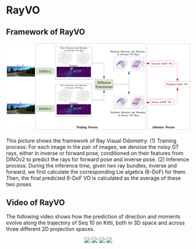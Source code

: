 # RayVO

## Framework of RayVO

<!-- ![Alt text](visualization/framework_rayvo.png)
<img src="https://raw.githubusercontent.com/fanqixucs/RayVO/main/visualization/framework_rayvo.png" width="500">  -->

<div align="center">
  <img src="https://raw.githubusercontent.com/fanqixucs/RayVO/main/visualization/framework_rayvo.png" width="600">
</div>

This picture shows the framework of Ray Visual Odometry: (1) Training process: For each image in the pair of images, we denoise the noisy GT rays, either in inverse or forward pose, conditioned on their features from DINOv2 to predict the rays for forward pose and inverse pose. (2) Inference process: During the inference time, given two ray bundles, inverse and forward, we first calculate the corresponding Lie algebra (6-DoF) for them. Then, the final predicted 6-DoF VO is calculated as the average of these two poses.


## Video of RayVO
The following video shows how the prediction of direction and moments evolve along the trajectory of Seq 10 on Kitti, both in 3D space and across three different 2D projection spaces.

<div align="center">
  <img src="https://raw.githubusercontent.com/fanqixucs/RayVO/main/visualization/animation_with_directions_and_moments_XYZ.gif" width="600" />
  <img src="https://raw.githubusercontent.com/fanqixucs/RayVO/main/visualization/animation_with_directions_and_moments_XY.gif" width="600" />
  <img src="https://raw.githubusercontent.com/fanqixucs/RayVO/main/visualization/animation_with_directions_and_moments_YZ.gif" width="600" />
  <img src="https://raw.githubusercontent.com/fanqixucs/RayVO/main/visualization/animation_with_directions_and_moments_XZ.gif" width="600" />
</div>

<!--
[![Watch the video](https://raw.githubusercontent.com/fanqixucs/RayVO/main/visualization/framework_rayvo.png)](visualization/video_trajectory_ray_representation.mp4)
-->
